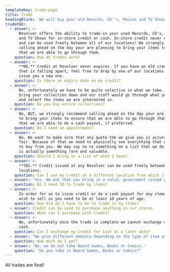 ```yaml
---
templateKey: trade-page
title: Trade
headingBlurb: 'We will buy your old Records, CD''s, Movies and TV Shows!'
tradeFAQ:
  - answer: >-
      Revolver offers the ability to trade-in your used Records, CD's, Movies
      and TV Shows for in-store credit or cash. In-store credit never expires
      and can be used freely between all of our locations! We strongly recommend
      calling ahead on the day your are planning to bring your items to ensure
      that we are able to go through them.
    question: How do trades work?
  - answer: >-
      **NO.** Credit at Revolver never expires. If you have an old credit slip
      that is falling apart, feel free to drop by one of our locations and we'll
      issue you a new one.
    question: Is there an expiry date on my credit?
  - answer: >-
      No, unfortunately we have to be quite selective in what we take. You would
      bring your collection down and our staff would go through what you have
      and select the items we are interested in.
    question: Do you buy entire collections?
  - answer: >-
      No, BUT, we strongly recommend calling ahead on the day your are planning
      to bring your items to ensure that we are able to go through them, and/or
      that we are able to do a cash payout, if preferred.
    question: Do I need an appointment?
  - answer: >-
      No. We want to make sure that any quote the we give you is accurate and
      fair. Because of that we need to physically see everything that we intend
      to buy from you. We may say no to something on a list that we do not know
      is actually something rare and valuable.
    question: Should I bring in a list of what I have?
  - answer: >-
      **YES.** Credit issued at any Revolver can be used freely between
      locations.
    question: Can I use my credit at a different location from which it was issued?
  - answer: 'Yes. We ask that you bring in a valid, government issued photo ID.'
    question: Do I need ID to trade my items?
  - answer: >-
      In order for us to issue credit or do a cash payout for any items that you
      wish to sell us you need to be at least 18 years of age.
    question: How old do I have to be to trade in my items?
  - answer: Credit can be used to purchase anything in our stores.
    question: What can I purchase with credit?
  - answer: >-
      No, unfortunately once the trade is complete we cannot exchange credit for
      cash.
    question: Can I exchange my Credit for Cash at a later date?
  - answer: "We give different amounts depending on the type of item you bring in.\n\nMovies:\r\n\n* \rDVD - $0.50 Cash/$1.50 Credit\r\n* \rBlu-ray - $1.00 Cash/$3 Credit\r\n* \r4K/3D Blu-ray - $2.00 Cash/$6 Credit\r\n* \rAnything particularly rare/expensive – 25% of sell price Cash/50% of sell price Credit\r\n* \rBox Sets - 25% of sell price Cash/50% of sell price Credit\r\n\nTV:\r\n\n* \rDVD - 25% of sell price Cash/50% of sell price Credit\r\n* \rBlu-ray - 25% of sell price Cash/50% of sell price Credit\r\n\nMusic:\r\n\n* CD - $1.00 Cash/$3.00 Credit\r\n* \rDouble CD - $2.00 Cash/$6.00 Credit\r\n* \rCD Box Sets - 25% of sell price Cash/50% of sell price Credit\r\n* \rVinyl - 25% of sell price Cash/50% of sell price Credit\r\n* \rVinyl Box Sets - 25% of sell price Cash/50% of sell price Credit"
    question: How much do I get?
  - answer: 'No, we do not take Board Games, Books or Comics.'
    question: 'Do you take in Board Games, Books or Comics?'
---
```

All trades are final!
